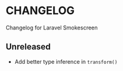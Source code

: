 # CHANGELOG

Changelog for Laravel Smokescreen

## Unreleased

- Add better type inference in `transform()`